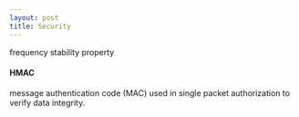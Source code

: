 ```yaml
---
layout: post
title: Security
---
```

frequency stability property

#### HMAC
message authentication code (MAC)
used in single packet authorization to verify data integrity.
